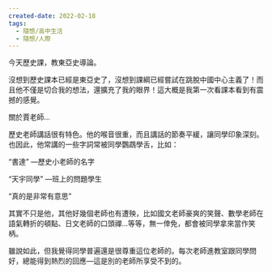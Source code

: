 ```yaml
---
created-date: 2022-02-18
tags:
  - 隨想/高中生活
  - 隨想/人際
---
```


今天歷史課，教東亞史導論。

沒想到歷史課本已經是東亞史了，沒想到課綱已經嘗試在跳脫中國中心主義了！而且他不僅是切合我的想法，還擴充了我的眼界！這大概是我第一次看課本看到有震撼的感覺。

關於賈老師…

歷史老師講話很有特色。他的喉音很重，而且講話的節奏平緩，讓同學印象深刻。也因此，他常講的一些字詞常被同學鸚鵡學舌，比如：

“書達” —歷史小老師的名字

“天宇同學” —班上的問題學生

“真的是非常有意思”

其實不只是他，其他好幾個老師也有遭殃，比如國文老師豪爽的笑聲、數學老師在語氣轉折的頓點、日文老師的口頭禪...等等，無一倖免，都會被同學拿來當作笑柄。

雖說如此，但我覺得同學普遍還是很尊重這位老師的。每次老師進教室跟同學問好，總能得到熱烈的回應—這是別的老師所享受不到的。